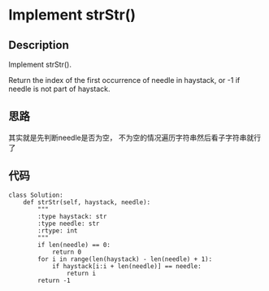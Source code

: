 # Implement strStr()

## Description

Implement strStr().

Return the index of the first occurrence of needle in haystack, or -1 if needle is not part of haystack.

## 思路

其实就是先判断needle是否为空， 不为空的情况遍历字符串然后看子字符串就行了

## 代码

```
class Solution:
    def strStr(self, haystack, needle):
        """
        :type haystack: str
        :type needle: str
        :rtype: int
        """
        if len(needle) == 0:
            return 0
        for i in range(len(haystack) - len(needle) + 1):
            if haystack[i:i + len(needle)] == needle:
                return i
        return -1
```